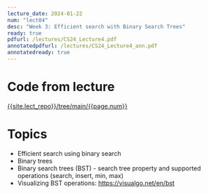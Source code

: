 ```yaml
---
lecture_date: 2024-01-22
num: "lect04"
desc: "Week 3: Efficient search with Binary Search Trees"
ready: true
pdfurl: /lectures/CS24_Lecture4.pdf
annotatedpdfurl: /lectures/CS24_Lecture4_ann.pdf
annotatedready: true
---
```


# Code from lecture
[{{site.lect_repo}}/tree/main/{{page.num}}]({{site.lect_repo}}/tree/main/{{page.num}})

# Topics
* Efficient search using binary search
* Binary trees
* Binary search trees (BST) - search tree property and supported operations (search, insert, min, max)
* Visualizing BST operations: <https://visualgo.net/en/bst>
